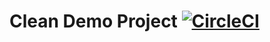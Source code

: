 # Clean Demo Project [![CircleCI](https://circleci.com/gh/xenione/clean.svg?style=svg)](https://circleci.com/gh/xenione/clean)

